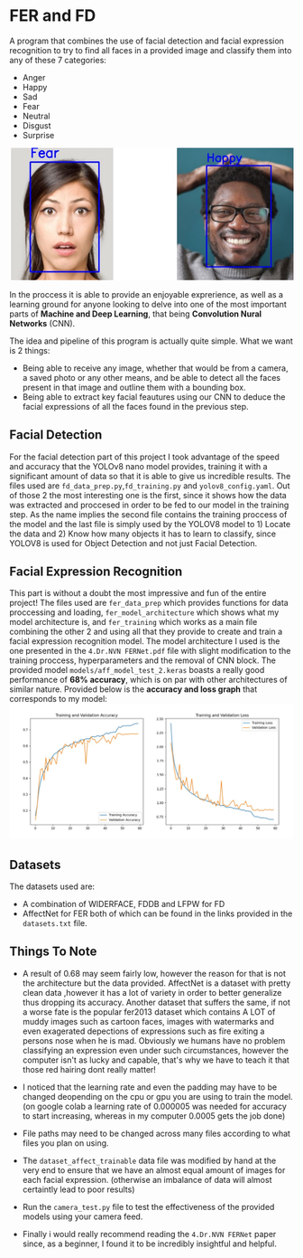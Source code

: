 # FER and FD
A program that combines the use of facial detection and facial expression recognition to try to find all faces in a provided image and classify them into any of these 7 categories:
* Anger
* Happy
* Sad
* Fear 
* Neutral
* Disgust
* Surprise
  
![faces](assets/faces.jpg)

In the proccess it is able to provide an enjoyable exprerience, as well as a learning ground for anyone looking to delve into one of the most important parts of **Machine and Deep Learning**, that being **Convolution Nural Networks** (CNN).

The idea and pipeline of this program is actually quite simple. What we want is 2 things:
* Being able to receive any image, whether that would be from a camera, a saved photo or any other means, and be able to detect all the faces present in that image and outline them with a bounding box.
* Being able to extract key facial feautures using our CNN to deduce the facial expressions of all the faces found in the previous step.

## Facial Detection
For the facial detection part of this project I took advantage of the speed and accuracy that the YOLOv8 nano model provides, training it with a significant amount of data so that it is able to give us incredible results.
The files used are `fd_data_prep.py`,`fd_training.py` and `yolov8_config.yaml`. Out of those 2 the most interesting one is the first, since it shows how the data was extracted and proccesed in order to be fed to our model in the training step. As the name implies the second file contains the training proccess of the model and the last file is simply used by the YOLOV8 model to 1) Locate the data and 2) Know how many objects it has to learn to classify, since YOLOV8 is used for Object Detection and not just Facial Detection. 

## Facial Expression Recognition
This part is without a doubt the most impressive and fun of the entire project! The files used are `fer_data_prep` which provides functions for data proccessing and loading, `fer_model_architecture` which shows what my model architecture is, and `fer_training` which works as a main file combining the other 2 and using all that they provide to create and train a facial expression recognition model. The model architecture I used
is the one presented in the `4.Dr.NVN FERNet.pdf` file with slight modification to the training proccess, hyperparameters and the removal of CNN block. The provided model `models/aff_model_test_2.keras` boasts a really good performance of **68% accuracy**, which is on par with other architectures of similar nature.
Provided below is the **accuracy and loss graph** that corresponds to my model:
![graph](assets/graph.jpg)

## Datasets
The datasets used are:
* A combination of WIDERFACE, FDDB and LFPW for FD
* AffectNet for FER
both of which can be found in the links provided in the `datasets.txt` file.

## Things To Note
* A result of 0.68 may seem fairly low, however the reason for that is not the architecture but the data provided. AffectNet is a dataset with pretty clean data ,however it has a lot of variety in order to better generalize thus dropping its accuracy. Another dataset that suffers the same, if not a worse fate is the popular fer2013 dataset which contains A LOT of muddy images such as cartoon faces, images with watermarks and even exagerated depections of expressions such as fire exiting a persons nose when he is mad. Obviously we humans have no problem classifying an expression even under such circumstances, however the computer isn't as lucky and capable, that's why we have to teach it that those red hairing dont really matter!  

* I noticed that the learning rate and even the padding may have to be changed deopending on the cpu or gpu you are using to train the model. (on google colab a learning rate of 0.000005 was needed for accuracy to start increasing, whereas in my computer 0.0005 gets the job done)

* File paths may need to be changed across many files according to what files you plan on using.
  
* The `dataset_affect_trainable` data file was modified by hand at the very end to ensure that we have an almost equal amount of images for each facial expression. (otherwise an imbalance of data will almost certaintly lead to poor results)

* Run the `camera_test.py` file to test the effectiveness of the provided models using your camera feed.

* Finally i would really recommend reading the `4.Dr.NVN FERNet` paper since, as a beginner, I found it to be incredibly insightful and helpful. 

